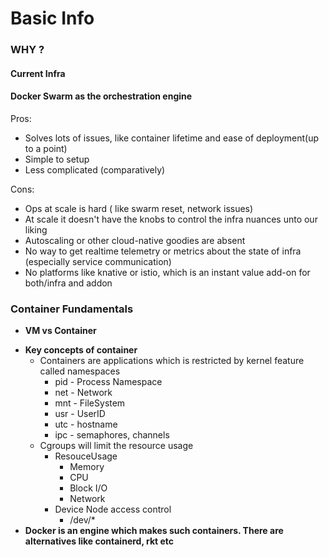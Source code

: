 # Basic Info

### **WHY ?** <a href="#basicinfo-why" id="basicinfo-why"></a>

#### **Current Infra** <a href="#basicinfo-currentinfra" id="basicinfo-currentinfra"></a>

#### Docker Swarm as the orchestration engine <a href="#basicinfo-dockerswarmastheorchestrationengine" id="basicinfo-dockerswarmastheorchestrationengine"></a>

Pros:

* Solves lots of issues, like container lifetime and ease of deployment(up to a point)
* Simple to setup
* Less complicated (comparatively)

Cons:

* Ops at scale is hard ( like swarm reset, network issues)
* At scale it doesn't have the knobs to control the infra nuances unto our liking
* Autoscaling or other cloud-native goodies are absent
* No way to get realtime telemetry or metrics about the state of infra (especially service communication)
* No platforms like knative or istio, which is an instant value add-on for both/infra and addon



### Container Fundamentals <a href="#basicinfo-containerfundamentals" id="basicinfo-containerfundamentals"></a>

* **VM vs Container**

&#x20;       &#x20;

* **Key concepts of container**
  * Containers are applications which is restricted by kernel feature called namespaces
    * pid - Process Namespace
    * net - Network
    * mnt - FileSystem
    * usr - UserID
    * utc - hostname
    * ipc - semaphores, channels
  * Cgroups will limit the resource usage
    * ResouceUsage
      * Memory
      * CPU
      * Block I/O
      * Network
    * Device Node access control
      * /dev/\*
* **Docker is an engine which makes such containers. There are alternatives like containerd, rkt etc**
